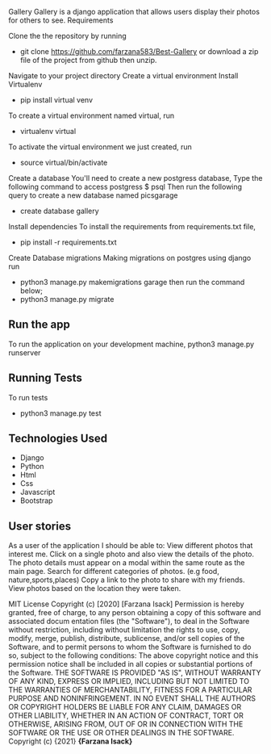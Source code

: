 Gallery
Gallery is a django application that allows users display their photos for others to see.
Requirements

 Clone the the repository by running
 * git clone https://github.com/farzana583/Best-Gallery
 or download a zip file of the project from github then unzip.

Navigate to your project directory
Create a virtual environment
Install Virtualenv
* pip install virtual venv

To create a virtual environment named virtual, run
* virtualenv virtual

To activate the virtual environment we just created, run
* source virtual/bin/activate

Create a database
You'll need to create a new postgress database, Type the following command to access postgress
$ psql
Then run the following query to create a new database named picsgarage
* create database gallery

Install dependencies
To install the requirements from requirements.txt file,
* pip install -r requirements.txt

Create Database migrations
Making migrations on postgres using django run
* python3 manage.py makemigrations garage
then run the command below;
* python3 manage.py migrate
## Run the app
To run the application on your development machine,
python3 manage.py runserver

## Running Tests
To run tests
* python3 manage.py test

## Technologies Used
- Django
- Python
- Html
- Css
- Javascript
- Bootstrap

## User stories
As a user of the application I should be able to:
View different photos that interest me.
Click on a single photo and also view the details of the photo. The photo details must appear on a modal within the same route as the main page.
Search for different categories of photos. (e.g food, nature,sports,places)
Copy a link to the photo to share with my friends.
View photos based on the location they were taken.

MIT License
Copyright (c) [2020] [Farzana Isack]
Permission is hereby granted, free of charge, to any person obtaining a copy
of this software and associated docum entation files (the "Software"), to deal
in the Software without restriction, including without limitation the rights
to use, copy, modify, merge, publish, distribute, sublicense, and/or sell
copies of the Software, and to permit persons to whom the Software is
furnished to do so, subject to the following conditions:
The above copyright notice and this permission notice shall be included in all
copies or substantial portions of the Software.
THE SOFTWARE IS PROVIDED "AS IS", WITHOUT WARRANTY OF ANY KIND, EXPRESS OR
IMPLIED, INCLUDING BUT NOT LIMITED TO THE WARRANTIES OF MERCHANTABILITY,
FITNESS FOR A PARTICULAR PURPOSE AND NONINFRINGEMENT. IN NO EVENT SHALL THE
AUTHORS OR COPYRIGHT HOLDERS BE LIABLE FOR ANY CLAIM, DAMAGES OR OTHER
LIABILITY, WHETHER IN AN ACTION OF CONTRACT, TORT OR OTHERWISE, ARISING FROM,
OUT OF OR IN CONNECTION WITH THE SOFTWARE OR THE USE OR OTHER DEALINGS IN THE
SOFTWARE.
Copyright (c) {2021} **{Farzana Isack}**